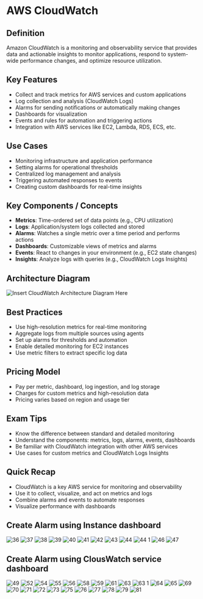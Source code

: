 # AWS CloudWatch

## Definition
Amazon CloudWatch is a monitoring and observability service that provides data and actionable insights to monitor applications, respond to system-wide performance changes, and optimize resource utilization.

## Key Features
- Collect and track metrics for AWS services and custom applications  
- Log collection and analysis (CloudWatch Logs)  
- Alarms for sending notifications or automatically making changes  
- Dashboards for visualization  
- Events and rules for automation and triggering actions  
- Integration with AWS services like EC2, Lambda, RDS, ECS, etc.

## Use Cases
- Monitoring infrastructure and application performance  
- Setting alarms for operational thresholds  
- Centralized log management and analysis  
- Triggering automated responses to events  
- Creating custom dashboards for real-time insights  

## Key Components / Concepts
- **Metrics**: Time-ordered set of data points (e.g., CPU utilization)  
- **Logs**: Application/system logs collected and stored  
- **Alarms**: Watches a single metric over a time period and performs actions  
- **Dashboards**: Customizable views of metrics and alarms  
- **Events**: React to changes in your environment (e.g., EC2 state changes)  
- **Insights**: Analyze logs with queries (e.g., CloudWatch Logs Insights)

## Architecture Diagram
![Insert CloudWatch Architecture Diagram Here](#)

## Best Practices
- Use high-resolution metrics for real-time monitoring  
- Aggregate logs from multiple sources using agents  
- Set up alarms for thresholds and automation  
- Enable detailed monitoring for EC2 instances  
- Use metric filters to extract specific log data

## Pricing Model
- Pay per metric, dashboard, log ingestion, and log storage  
- Charges for custom metrics and high-resolution data  
- Pricing varies based on region and usage tier  

## Exam Tips
- Know the difference between standard and detailed monitoring  
- Understand the components: metrics, logs, alarms, events, dashboards  
- Be familiar with CloudWatch integration with other AWS services  
- Use cases for custom metrics and CloudWatch Logs Insights  

## Quick Recap
- CloudWatch is a key AWS service for monitoring and observability  
- Use it to collect, visualize, and act on metrics and logs  
- Combine alarms and events to automate responses  
- Visualize performance with dashboards  



## Create Alarm using Instance dashboard

![36](https://github.com/user-attachments/assets/18cae54d-cdb6-4e3c-a88d-33063b0fe994)
![37](https://github.com/user-attachments/assets/6dca13fa-d855-497b-ae6b-336d0a84ddfa)
![38](https://github.com/user-attachments/assets/7a18d368-fd6d-41b5-a4b1-9b64c8cf54d0)
![39](https://github.com/user-attachments/assets/5fc21259-8eac-48ad-a88e-6bea1c60ed16)
![40](https://github.com/user-attachments/assets/065572b8-9d8f-4d89-a3b7-01c2efb0f22e)
![41](https://github.com/user-attachments/assets/6d51b1e3-47c3-481f-9825-8321348c09a4)
![42](https://github.com/user-attachments/assets/46b26dcd-f91f-458f-a35b-0c98a54cb6b0)
![43](https://github.com/user-attachments/assets/c4dc7487-5edf-471e-8129-f8a5fce86d11)
![44](https://github.com/user-attachments/assets/5febc549-ce56-4826-9789-91ef0a2b9350)
![44 1](https://github.com/user-attachments/assets/855ab911-961c-4e23-8f65-5e90c6ccc6ff)
![46](https://github.com/user-attachments/assets/498abaf6-d208-4a71-9d7f-bb5b06616819)
![47](https://github.com/user-attachments/assets/d6ad7a73-9f9c-406f-aefe-4a05b67836d3)


## Create Alarm using ClousWatch service dashboard


![49](https://github.com/user-attachments/assets/76b99929-0897-45bf-b7d2-c5019678780a)
![52](https://github.com/user-attachments/assets/41bb2fa9-510d-4aad-a12f-04e14c8b2078)
![54](https://github.com/user-attachments/assets/0dd20367-eb16-465d-9401-116e51f24d10)
![55](https://github.com/user-attachments/assets/591c8db7-69f4-44fa-bc83-909308f81de0)
![56](https://github.com/user-attachments/assets/636f0854-b2be-4fca-b9e9-e17b90740221)
![58](https://github.com/user-attachments/assets/0b9532bc-fb53-43cf-8898-9f200625482c)
![59](https://github.com/user-attachments/assets/863f31d1-e711-445c-8585-5d02aa0d4b2b)
![61](https://github.com/user-attachments/assets/966aba78-b8a2-4ee0-bca3-ff728a9d8dbc)
![63](https://github.com/user-attachments/assets/028c96d1-f7ca-4b66-9769-7e2180d49769)
![63 1](https://github.com/user-attachments/assets/68b67b71-3c73-4ea0-99a4-4e331975601e)
![64](https://github.com/user-attachments/assets/53d8b925-c904-4f15-8f23-3952613ef2c7)
![65](https://github.com/user-attachments/assets/763ff9d1-33ec-4f4b-a695-6c2c59208535)
![69](https://github.com/user-attachments/assets/a6b91601-4fd6-4161-85c9-850bb29652a4)
![70](https://github.com/user-attachments/assets/66281d6c-8ea4-4886-952a-d93118fb15ed)
![71](https://github.com/user-attachments/assets/0f529cf8-e857-4ab5-8d42-06b6f7913c46)
![72](https://github.com/user-attachments/assets/732b8e3b-2a9c-4e69-95b3-5deaf543578f)
![73](https://github.com/user-attachments/assets/7397475a-7f55-43bc-9d33-3eb2baba5ee1)
![75](https://github.com/user-attachments/assets/35c45bc1-b9b9-4840-8a2e-ed5fc99ba1ef)
![76](https://github.com/user-attachments/assets/48f930a9-0f24-43d4-ba0d-1dcac54147ff)
![77](https://github.com/user-attachments/assets/c83360ef-4ab0-47ab-8f87-80e49e74793f)
![78](https://github.com/user-attachments/assets/8b666298-b7b0-4c73-ba2d-83b629dc1c74)
![79](https://github.com/user-attachments/assets/9df9362c-ba0b-4065-b095-fbcc8bc0ad0e)
![81](https://github.com/user-attachments/assets/104c1e0c-fda5-447e-8d25-d1086fa037ca)



